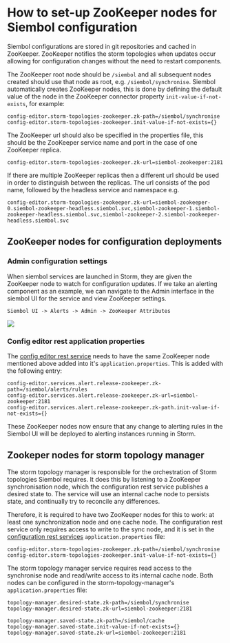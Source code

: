 How to set-up ZooKeeper nodes for Siembol configuration
=======================================================

Siembol configurations are stored in git repositories and cached in ZooKeeper. ZooKeeper notifies the storm topologies when updates occur allowing for configuration changes without the need to restart components.

The ZooKeeper root node should be `/siembol` and all subsequent nodes created should use that node as root, e.g. `/siembol/synchronise`. Siembol automatically creates ZooKeeper nodes, this is done by defining the default value of the node in the ZooKeeper connector property `init-value-if-not-exists`, for example:

```properties
config-editor.storm-topologies-zookeeper.zk-path=/siembol/synchronise
config-editor.storm-topologies-zookeeper.init-value-if-not-exists={}
```
The ZooKeeper url should also be specified in the properties file, this should be the ZooKeeper service name and port in the case of one ZooKeeper replica.
```properties
config-editor.storm-topologies-zookeeper.zk-url=siembol-zookeeper:2181
```
If there are multiple ZooKeeper replicas then a different url should be used in order to distinguish between the replicas. The url consists of the pod name, followed by the headless service and namespace e.g.
```properties
config-editor.storm-topologies-zookeeper.zk-url=siembol-zookeeper-0.siembol-zookeeper-headless.siembol.svc,siembol-zookeeper-1.siembol-zookeeper-headless.siembol.svc,siembol-zookeeper-2.siembol-zookeeper-headless.siembol.svc
```

 
ZooKeeper nodes for configuration deployments
---------------------------------------------

### Admin configuration settings

When siembol services are launched in Storm, they are given the ZooKeeper node to watch for configuration updates. If we take an alerting component as an example, we can navigate to the Admin interface in the siembol UI for the service and view ZooKeeper settings. 

`Siembol UI -> Alerts -> Admin -> ZooKeeper Attributes`

![](images/alerts-zookeeper.jpg)

### Config editor rest application properties

The [config editor rest service](../../services/how-tos/how_to_set_up_service_in_config_editor_rest.md) needs to have the same ZooKeeper node mentioned above added into it's `application.properties`. This is added with the following entry: 

```properties
config-editor.services.alert.release-zookeeper.zk-path=/siembol/alerts/rules
config-editor.services.alert.release-zookeeper.zk-url=siembol-zookeeper:2181
config-editor.services.alert.release-zookeeper.zk-path.init-value-if-not-exists={}
```

These ZooKeeper nodes now ensure that any change to alerting rules in the Siembol UI will be deployed to alerting instances running in Storm. 

Zookeper nodes for storm topology manager
-----------------------------------------

The storm topology manager is responsible for the orchestration of Storm topologies Siembol requires. It does this by listening to a ZooKeeper synchronisation node, which the configuration rest service publishes a desired state to. The service will use an internal cache node to persists state, and continually try to reconcile any differences. 

Therefore, it is required to have two ZooKeeper nodes for this to work: at least one synchronization node and one cache node. The configuration rest service only requires access to write to the sync node, and it is set in the [configuration rest services](../../services/how-tos/how_to_set_up_service_in_config_editor_rest.md) `application.properties` file:

```properties
config-editor.storm-topologies-zookeeper.zk-path=/siembol/synchronise
config-editor.storm-topologies-zookeeper.init-value-if-not-exists={}
```

The storm topology manager service requires read access to the synchronise node and read/write access to its internal cache node. Both nodes can be configured in the storm-topology-manager's `application.properties` file:

```properties
topology-manager.desired-state.zk-path=/siembol/synchronise
topology-manager.desired-state.zk-url=siembol-zookeeper:2181

topology-manager.saved-state.zk-path=/siembol/cache
topology-manager.saved-state.init-value-if-not-exists={}
topology-manager.saved-state.zk-url=siembol-zookeeper:2181
```
